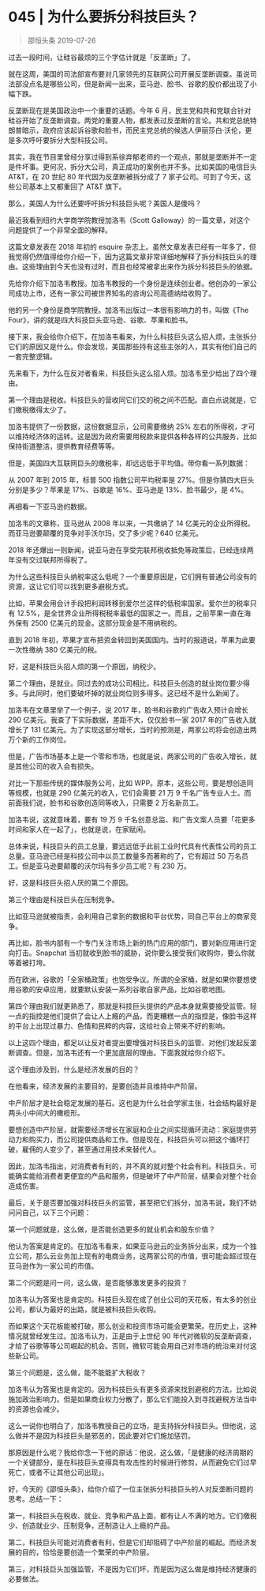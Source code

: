 # 045 | 为什么要拆分科技巨头？
> 邵恒头条
2019-07-26

过去一段时间，让硅谷最烦的三个字估计就是「反垄断」了。

就在这周，美国的司法部宣布要对几家领先的互联网公司开展反垄断调查。虽说司法部没点名是哪些公司，但是新闻一出来，亚马逊、脸书、谷歌的股价都出现了小幅下跌。

反垄断现在是美国政治中一个重要的话题。今年 6 月，民主党和共和党联合针对硅谷开始了反垄断调查。两党的重要人物，都发表过反垄断的言论。共和党总统特朗普暗示，政府应该起诉谷歌和脸书，而民主党总统的候选人伊丽莎白·沃伦，更是多次呼吁要拆分大型科技公司。

其实，我在节目里曾经分享过得到系徐弃郁老师的一个观点，那就是垄断并不一定是件坏事。更何况，拆分大公司，真正成功的案例也并不多。比如美国的电信巨头 AT&T，在 20 世纪 80 年代因为反垄断被拆分成了 7 家子公司。可到了今天，这些公司基本上又都重回了 AT&T 旗下。

那么，美国人为什么还要呼吁拆分科技巨头呢？美国人是傻吗？

最近我看到纽约大学商学院教授加洛韦（Scott Galloway）的一篇文章，对这个问题提供了一个非常全面的解释。

这篇文章发表在 2018 年初的 esquire 杂志上。虽然文章发表已经有一年多了，但我觉得仍然值得给你介绍一下，因为这篇文章非常详细地解释了拆分科技巨头的理由。这些理由到今天也没有过时，而且也经常被拿出来作为拆分科技巨头的依据。

先给你介绍下加洛韦教授。加洛韦教授的一个身份是连续创业者。他创办的一家公司成功上市，还有一家公司被世界知名的咨询公司高德纳给收购了。

他的另一个身份是商学院教授。加洛韦出版过一本很有影响力的书，叫做《The Four》，讲的就是四大科技巨头亚马逊、谷歌、苹果和脸书。

接下来，我会给你介绍下，在加洛韦看来，为什么科技巨头这么招人烦，主张拆分它们的原因又是什么。你会发现，美国那些持有这些主张的人，其实有他们自己的一套完整逻辑。

先来看下，为什么在反对者看来，科技巨头这么招人烦。加洛韦至少给出了四个理由。

第一个理由是税收。科技巨头的营收同它们交的税之间不匹配。直白点说就是，它们缴税缴得太少了。

加洛韦提供了一份数据，这份数据显示，公司需要缴纳 25% 左右的所得税，才可以维持经济体的运转。这是因为政府需要用税款来提供各种各样的公共服务，比如保持街道整洁，提供教育经费等等。

但是，美国四大互联网巨头的缴税率，却远远低于平均值。带你看一系列数据：

从 2007 年到 2015 年，标普 500 指数公司平均税率是 27%。但是你猜四大巨头分别是多少？苹果是 17%、谷歌是 16%、亚马逊是 13%、脸书最少，是 4%。

再细看一下亚马逊的数据。

加洛韦的文章称，亚马逊从 2008 年以来，一共缴纳了 14 亿美元的企业所得税。而亚马逊要颠覆的竞争对手沃尔玛，交了多少呢？640 亿美元。

2018 年还爆出一则新闻，说亚马逊在享受完联邦税收抵免等政策后，已经连续两年没有交过联邦所得税了。

为什么这些科技巨头纳税率这么低呢？一个重要原因是，它们拥有普通公司没有的资源，这让它们可以找到更多避税方式。

比如，苹果会用会计手段把利润转移到爱尔兰这样的低税率国家。爱尔兰的税率只有 12.5%，是全世界企业所得税税率最低的国家之一。而且，之前苹果一直在海外保有 2500 亿美元的现金。这部分现金是不用纳税的。

直到 2018 年初，苹果才宣布把资金转回到美国国内。当时的报道说，苹果为此要一次性缴纳 380 亿美元的税。

好，这是科技巨头招人烦的第一个原因，纳税少。

第二个理由，是就业。同过去的成功公司相比，科技巨头创造的就业岗位要少得多。与此同时，他们要破坏掉的就业岗位则多得多。这已经不是什么新闻了。

加洛韦在文章里举了一个例子，说 2017 年，脸书和谷歌的广告收入预计会增长 290 亿美元。我查了下实际数据，差距不大，仅仅脸书一家 2017 年的广告收入就增长了 131 亿美元。为了实现这部分增长，当时的预测是，两家公司将会创造出两万个新的工作岗位。

但是，广告市场基本上是一个零和市场，也就是说，两家公司的广告收入增长，就是其他公司的收入会有损失。

对比一下那些传统的媒体服务公司，比如 WPP。原本，这些公司，要是想创造同等规模，也就是 290 亿美元的收入，它们会需要 21 万 9 千名广告专业人士。而前面我们说，脸书和谷歌创造同等收入，只需要 2 万名新员工。

加洛韦说，这就意味着，要有 19 万 9 千名创意总监、和广告文案人员要「花更多时间和家人在一起了」，也就是说，在家赋闲。

总体来说，科技巨头的员工总量，要远远低于此前工业时代具有代表性公司的员工总量。亚马逊已经是科技公司中以员工数量多而著称的了，它有超过 50 万名员工。但是亚马逊要颠覆的沃尔玛有多少员工呢？有 230 万。

好，这是科技巨头招人厌的第二个原因。

第三个理由是科技巨头在压制竞争。

比如亚马逊就被指责，会利用自己拿到的数据和平台优势，同自己平台上的商家竞争。

再比如，脸书内部有一个专门关注市场上新的热门应用的部门，要对新应用进行定向打击。Snapchat 当初就收到脸书的威胁，说你要么接受我们收购你，要么你就等着被打垮。

而在欧洲，谷歌的「全家桶政策」也饱受争议。所谓的全家桶，就是如果你要想使用谷歌的安卓应用，就要默认安装一系列谷歌自家产品，比如谷歌地图。

第四个理由我们就更熟悉了，那就是科技巨头提供的产品本身就需要接受监管。轻一点的指控是他们提供了会让人上瘾的产品，而更糟糕一点的指控是，像脸书这样的平台上出现过暴力、色情和民粹的内容，这给社会上带来不好的影响。

以上这四个理由，都足以让反对者提出要增强对科技巨头的监管、对他们发起反垄断调查。但是，加洛韦还有一个更加底层的理由。下面我就给你介绍下。

这个理由涉及到，什么是经济发展的目的？

在他看来，经济发展的主要目的，是要创造并且维持中产阶层。

中产阶层才是社会稳定发展的基石。这也是为什么社会学家主张，社会结构最好是两头小中间大的橄榄形。

要想创造中产阶层，就需要经济增长在家庭和企业之间实现循环流动：家庭提供劳动力和购买力，而公司提供商品和工作。但是现在，科技巨头可以把这个循环打破，雇佣的人变少了，甚至通过用技术来替代人。

因此，加洛韦指出，对消费者有利的，并不真的就对整个社会有利。科技巨头，可能确实能给消费者更便宜的产品和服务，但是破坏了中产阶层，结果会对整个社会造成伤害。

最后，关于是否要加强对科技巨头的监管，甚至把它们拆分，加洛韦说，我们不妨问问自己，以下三个问题：

第一个问题就是，这么做，是否能创造更多的就业机会和股东价值？

他认为答案是肯定的。在加洛韦看来，如果亚马逊云的业务拆分出来，成为一个独立公司，那么云业务加上现有的电商业务，这两家公司的市值，很可能会超过现在亚马逊作为一家公司的市值。

第二个问题是问一问，这么做，是否能够激发更多的投资？

加洛韦认为答案也是肯定的。科技巨头现在成了创业公司的天花板，有太多的创业公司，都认为最好的出路，就是被科技巨头收购。

而如果这个天花板能被打破，那么创业和投资市场可能会更繁荣。在历史上，这种情况就曾经发生过。加洛韦认为，正是由于上世纪 90 年代对微软的反垄断调查，才给了谷歌等等公司崛起的机会。否则，微软可能会用自己对市场的统治来对付这些新公司。

第三个问题是，这么做，能不能能扩大税收？

加洛韦认为答案也是肯定的。因为科技巨头有更多资源来找到避税的方法，比如说施加政治影响力。但是如果商业权力分散了，那么它们能投入到寻找避税方法当中的资源也会减少。

这么一说你也明白了，加洛韦教授自己的立场，是支持拆分科技巨头。但他说，这么做并不是因为科技巨头是邪恶的，因此要对它们施加惩罚。

那原因是什么呢？我给你念一下他的原话：他说，这么做，「是健康的经济周期的一个关键部分，是在科技巨头变得具有攻击性的时候进行修剪，从而避免它们过早死亡，或者不让其他公司出现」。

好，今天的《邵恒头条》，给你介绍了一位主张拆分科技巨头的人对反垄断问题的思考。总结一下：

第一，科技巨头在税收、就业、竞争和产品上面，都有让人不满的地方。它们缴税少、创造就业少、压制竞争，还制造让人上瘾的产品。

第二，科技巨头可能对消费者有利，但是它们却阻碍了中产阶层的崛起。而经济发展的目的，恰恰是要创造一个繁荣的中产阶层。

第三，对科技巨头加强监管，不是因为它们坏，而是因为这么做是维持经济健康的必要做法。

